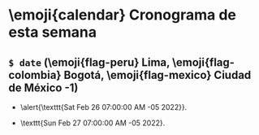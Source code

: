 # \emoji{calendar} Cronograma de esta semana

## `$ date` (\emoji{flag-peru} Lima, \emoji{flag-colombia} Bogotá, \emoji{flag-mexico} Ciudad de México -1)

- \alert{\texttt{Sat Feb 26 07:00:00 AM -05 2022}}.

- \texttt{Sun Feb 27 07:00:00 AM -05 2022}.

